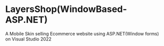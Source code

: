 # LayersShop(WindowBased-ASP.NET)
A Mobile Skin selling Ecommerce website using ASP.NET(Window forms) on Visual Studio 2022
